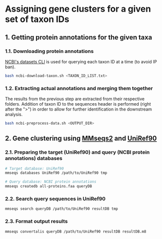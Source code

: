 # Assigning gene clusters for a given set of taxon IDs


## 1. Getting protein annotations for the given taxa

### 1.1. Downloading protein annotations

[NCBI's datasets CLI](https://www.ncbi.nlm.nih.gov/datasets/docs/v2/getting_started/) is used for querying each taxon ID at a time (to avoid IP ban).

```bash
bash ncbi-download-taxon.sh <TAXON_ID_LIST.txt>
```

### 1.2. Extracting actual annotations and merging them together

The results from the previous step are extracted from their respective folders.
Addition of taxon ID to the sequences header is performed (right after the ">") in order to allow for further identification in the downstream analysis.

```bash
bash ncbi-preprocess-data.sh <OUTPUT_DIR>
```


## 2. Gene clustering using [MMseqs2](https://github.com/soedinglab/mmseqs2) and [UniRef90](https://www.uniprot.org/help/uniref)

### 2.1. Preparing the target (UniRef90) and query (NCBI protein annotations) databases

```bash
# Target database: UniRef90
mmseqs databases UniRef90 /path/to/UniRef90 tmp

# Query database: NCBI protein annotations
mmseqs createdb all-proteins.faa queryDB
```

### 2.2. Search query sequences in UniRef90

```bash
mmseqs search queryDB /path/to/UniRef90 resultDB tmp
```

### 2.3. Format output results

```bash
mmseqs convertalis queryDB /path/to/UniRef90 resultDB resultDB.m8
```
